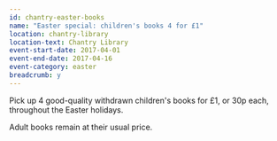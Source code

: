 ```yaml
---
id: chantry-easter-books
name: "Easter special: children's books 4 for £1"
location: chantry-library
location-text: Chantry Library
event-start-date: 2017-04-01
event-end-date: 2017-04-16
event-category: easter
breadcrumb: y
---
```


Pick up 4 good-quality withdrawn children's books for £1, or 30p each, throughout the Easter holidays. 

Adult books remain at their usual price.
